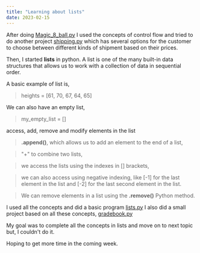 ```yaml
---
title: "Learning about lists"
date: 2023-02-15
---
```


After doing [Magic_8_ball.py](https://github.com/Sharath8599/Learning-python/blob/main/code/Magic_8_ball.py) I used the concepts of control flow and tried to do another project [shipping.py](https://github.com/Sharath8599/Learning-python/blob/main/code/shipping.py) which has several options for the customer to choose between different kinds of shipment based on their prices.

Then, I started **lists** in python. A list is one of the many built-in data structures that allows us to work with a collection of data in sequential order.

A basic example of list is,
>heights = [61, 70, 67, 64, 65]

We can also have an empty list,
>my_empty_list = []

access, add, remove and modify elements in the list
>  **.append()**, which allows us to add an element to the end of a list,
  
>  "+" to combine two lists,
  
>  we access the lists using the indexes in [] brackets,

> we can also access using negative indexing, like [-1] for the last element in the list and [-2] for the last second element in the list.

> We can remove elements in a list using the **.remove()** Python method.

I used all the concepts and did a basic program [lists.py](https://github.com/Sharath8599/Learning-python/blob/main/code/lists.py)
I also did a small project based on all these concepts, [gradebook.py](https://github.com/Sharath8599/Learning-python/blob/main/code/gradebook.py)

My goal was to complete all the concepts in lists and move on to next topic but, I couldn't do it. 

Hoping to get more time in the coming week.
